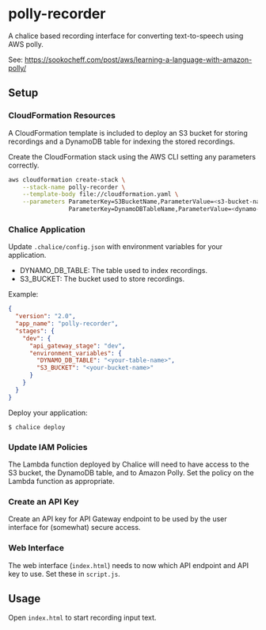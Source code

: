 # polly-recorder

A chalice based recording interface for converting text-to-speech using
AWS polly.

See: https://sookocheff.com/post/aws/learning-a-language-with-amazon-polly/

## Setup

### CloudFormation Resources

A CloudFormation template is included to deploy an S3 bucket for storing
recordings and a DynamoDB table for indexing the stored recordings.

Create the CloudFormation stack using the AWS CLI setting any parameters
correctly.

```bash
aws cloudformation create-stack \
    --stack-name polly-recorder \
    --template-body file://cloudformation.yaml \
    --parameters ParameterKey=S3BucketName,ParameterValue=<s3-bucket-name> \
                 ParameterKey=DynamoDBTableName,ParameterValue=<dynamo-table>
```

### Chalice Application

Update `.chalice/config.json` with environment variables for your
application.

* DYNAMO_DB_TABLE: The table used to index recordings.
* S3_BUCKET: The bucket used to store recordings.

Example:

```json
{
  "version": "2.0",
  "app_name": "polly-recorder",
  "stages": {
    "dev": {
      "api_gateway_stage": "dev",
      "environment_variables": {
        "DYNAMO_DB_TABLE": "<your-table-name>",
        "S3_BUCKET": "<your-bucket-name>"
      }
    }
  }
}
```

Deploy your application:

```
$ chalice deploy
```

### Update IAM Policies

The Lambda function deployed by Chalice will need to have access to the S3
bucket, the DynamoDB table, and to Amazon Polly. Set the policy on the
Lambda function as appropriate.

### Create an API Key

Create an API key for API Gateway endpoint to be used by the user
interface for (somewhat) secure access.

### Web Interface

The web interface (`index.html`) needs to now which API endpoint and API
key to use. Set these in `script.js`.

## Usage

Open `index.html` to start recording input text.
